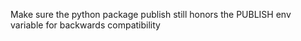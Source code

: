 Make sure the python package publish still honors the PUBLISH env variable for backwards compatibility